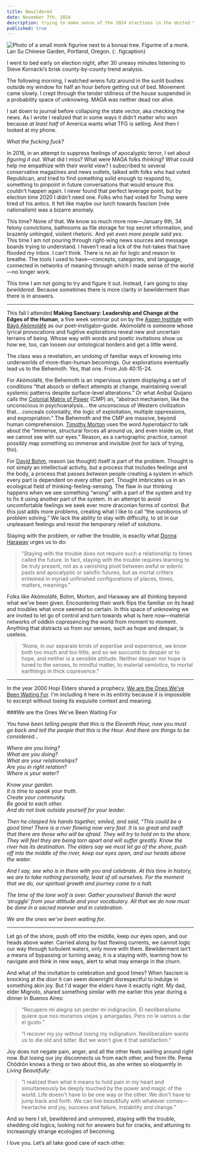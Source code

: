 ```yaml
---
title: Bewildered
date: November 7th, 2024
description: trying to make sense of the 2024 elections in the United States
published: true
---
```


![Photo of a small monk figurine next to a bonsai tree.](the-becoming/monk.jpg)
Figurine of a monk. Lan Su Chinese Garden, Portland, Oregon.
{: .figcaption}

I went to bed early on election night, after 30 uneasy minutes listening to Steve Kornacki’s brisk county-by-county trend analysis.

The following morning, I watched wrens futz around in the sunlit bushes outside my window for half an hour before getting out of bed. Movement came slowly. I crept through the tender stillness of the house suspended in a probability space of unknowing. MAGA was neither dead nor alive.

I sat down to journal before collapsing the state vector, aka checking the news. As I wrote I realized that in some ways it didn’t matter who won because _at least half_ of America wants what TFG is selling. And then I looked at my phone.

_What the fucking fuck?_

In 2016, in an attempt to suppress feelings of apocalyptic terror, I set about _figuring it out_.  What did I miss? What were MAGA folks thinking? What could help me empathize with their world view? I subscribed to several conservative magazines and news outlets, talked with folks who had voted Republican, and tried to find something solid enough to respond to, something to pinpoint in future conversations that would ensure this couldn't happen again. I never found that perfect leverage point, but by election time 2020 I didn’t need one. Folks who had voted for Trump were tired of his antics. It felt like maybe our lurch towards fascism (née nationalism) was a bizarre anomaly.

This time? None of that. We know so much more now&mdash;January 6th, 34 felony convictions, bathrooms as file storage for top secret information, and brazenly unhinged, violent rhetoric. And yet _even more people said yes_. This time I am not pouring through right-wing news sources and message boards trying to understand. I haven’t read a lick of the hot-takes that have flooded my inbox. I can’t think. There is no air for logic and reason to breathe. The tools I used to have&mdash;concepts, categories, and language, connected in networks of meaning through which I made sense of the world&mdash;no longer work.

This time I am not going to try and figure it out. Instead, I am going to stay _bewildered_. Because sometimes there is more clarity in bewilderment than there is in answers.  

---

This fall I attended **Making Sanctuary: Leadership and Change at the Edges of the Human**, a five week seminar put on by the [Aspen Institute](https://www.aspeninstitute.org) with [Báyò Akómoláfé](https://www.bayoakomolafe.net) as our poet-instigator-guide. Akómoláfé is someone whose lyrical provocations and fugitive explorations reveal new and uncertain terrains of being. Whose way with words and poetic invitations show us how we, too, can loosen our ontological borders and get a little weird.

The class was a revelation, an undoing of familiar ways of knowing into underworlds of more-than-human becomings. Our explorations eventually lead us to the Behemoth. Yes, that one. From Job 40:15-24.

For Akómoláfé, the Behemoth is an impervious system displaying a set of conditions “that absorb or deflect attempts at change, maintaining overall systemic patterns despite surface-level alterations.” Or what Aníbal Quijano calls the [Colonial Matrix of Power](https://link.springer.com/chapter/10.1007/978-3-031-08042-5_5) (CMP) an, “abstract mechanism, like the unconscious in psychoanalysis… the unconscious of Western civilization that… conceals coloniality, the logic of exploitation, multiple oppressions, and expropriation.” The Behemoth and the CMP are massive, beyond human comprehension. [Timothy Morton](https://www.societyandspace.org/articles/hyperobjects-by-timothy-morton) uses the word _hyperobject_ to talk about the “immense, structural forces all around us, and even inside us, that we cannot see with our eyes.”  Reason, as a cartographic practice, cannot possibly map something so immense and invisible (not for lack of trying, tho).  

For [David Bohm](https://archive.org/details/david-bohm-thought-as-a-system), reason (as thought) itself is part of the problem. Thought is not simply an intellectual activity, but a process that includes feelings and the body, a process that passes _between_ people creating a system in which every part is dependent on every other part. Thought imbricates us in an ecological field of thinking-feeling-sensing.  The flaw in our thinking happens when we see something “wrong” with a part of the system and try to fix it using another part of the system. In an attempt to avoid uncomfortable feelings we seek ever more draconian forms of control. But this just adds more problems, creating what I like to call “the ouroboros of problem solving.” We lack the ability to stay with difficulty, to sit in our unpleasant feelings and resist the temporary relief of solutions.

Staying with the problem, or rather the trouble, is exactly what [Donna Haraway](https://www.dukeupress.edu/staying-with-the-trouble) urges us to do:

> “Staying with the trouble does not require such a relationship to times called the future. In fact, staying with the trouble requires learning to be truly present, not as a vanishing pivot between awful or edenic pasts and apocalyptic or salvific futures, but as mortal critters entwined in myriad unfinished configurations of places, times, matters, meanings.”

Folks like Akómoláfé, Bohm, Morton, and Haraway are all thinking beyond what we’ve been given. Encountering their work flips the familiar on its head and troubles what once seemed so certain. In this space of unknowing we are invited to let go of control and turn towards what is here now&mdash;material networks of oddkin copresencing the world from moment to moment. Anything that distracts us from our senses, such as hope and despair, is useless.

> “Alone, in our separate kinds of expertise and experience, we know both too much and too little, and so we succumb to despair or to hope, and neither is a sensible attitude. Neither despair nor hope is tuned to the senses, to mindful matter, to material semiotics, to mortal earthlings in thick copresence.”

---

In the year 2000 Hopi Elders shared a prophecy, [We are the Ones We’ve Been Waiting For](https://www.awakin.org/v2/read/view.php?tid=702). I'm including it here in its entirity because it is impossible to excerpt without losing its exquisite context and meaning.

###We are the Ones We’ve Been Waiting For

_You have been telling people that this is the Eleventh Hour, now you must go back and tell the people that this is the Hour. And there are things to be considered…_

_Where are you living?_  
_What are you doing?_  
_What are your relationships?_  
_Are you in right relation?_  
_Where is your water?_

_Know your garden._  
_It is time to speak your truth._  
_Create your community._  
_Be good to each other._  
_And do not look outside yourself for your leader._  

_Then he clasped his hands together, smiled, and said, “This could be a good time! There is a river flowing now very fast. It is so great and swift that there are those who will be afraid. They will try to hold on to the shore. They will feel they are being torn apart and will suffer greatly. Know the river has its destination. The elders say we must let go of the shore, push off into the middle of the river, keep our eyes open, and our heads above the water._

_And I say, see who is in there with you and celebrate. At this time in history, we are to take nothing personally, least of all ourselves. For the moment that we do, our spiritual growth and journey come to a halt._

_The time of the lone wolf is over. Gather yourselves! Banish the word ’struggle’ from your attitude and your vocabulary. All that we do now must be done in a sacred manner and in celebration._

_We are the ones we’ve been waiting for._

---

Let go of the shore, push off into the middle, keep our eyes open, and our heads above water. Carried along by fast flowing currents, we cannot logic our way through turbulent waters, only move with them.  Bewilderment isn’t a means of bypassing or turning away, it is a staying with, learning how to navigate and think in new ways, alert to what may emerge in the churn.

And what of the invitation to celebration and good times? When fascism is knocking at the door it can seem downright disrespectful to indulge in something akin joy. But I'd wager the elders have it exactly right. My dad, elder Mignolo, shared something similar with me earlier this year during a dinner in Buenos Aires:

> “Recupero mi alegría sin perder mi indignación. El neoliberalismo quiere que nos muramos viejas y amargadas. Pero no le vamos a dar el gusto.”

> “I recover my joy without losing my indignation. Neoliberalism wants us to die old and bitter. But we won't give it that satisfaction.”

Joy does not negate pain, anger, and all the other feels swirling around right now. But losing our joy disconnects us from each other, and from life. Pema Chödrön knows a thing or two about this, as she writes so eloquently in _Living Beautifully_:

> “I realized then what it means to hold pain in my heart and simultaneously be deeply touched by the power and magic of the world. Life doesn't have to be one way or the other. We don't have to jump back and forth. We can live beautifully with whatever comes—heartache and joy, success and failure, instability and change.”

And so here I sit, bewildered and unmoored, staying with the trouble, shedding old logics, looking not for answers but for cracks, and attuning to increasingly strange ecologies of becoming.

I love you. Let’s all take good care of each other.
